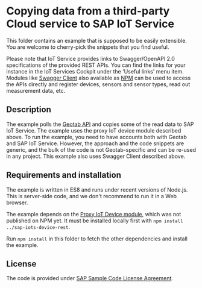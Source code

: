 # Copying data from a third-party Cloud service to SAP IoT Service

This folder contains an example that is supposed to be easily extensible. You are welcome to cherry-pick
the snippets that you find useful.

Please note that IoT Service provides links to Swagger/OpenAPI 2.0 specifications of the provided REST APIs.
You can find the links for your instance in the IoT Services Cockpit under the 'Useful links' menu item.
Modules like [Swagger Client](https://github.com/swagger-api/swagger-js) also available as
[NPM](https://www.npmjs.com/package/swagger-client) can be used to access the APIs directly and register devices,
sensors and sensor types, read out measurement data, etc.

## Description

The example polls the [Geotab API](https://my.geotab.com/) and copies some of the read data to
SAP IoT Service. The example uses the proxy IoT device module described above. To run the example, you need to
have accounts both with Geotab and SAP IoT Service. However, the approach and the code snippets are generic,
and the bulk of the code is not Geotab-specific and can be re-used in any project. This example also uses
Swagger Client described above.

## Requirements and installation

The example is written in ES8 and runs under recent versions of Node.js. This is server-side code, and we don't
recommend to run it in a Web browser.

The example depends on the [Proxy IoT Device module](./sap-iots-device-rest), which was not published on NPM yet.
It must be installed locally first with `npm install ../sap-iots-device-rest`.

Run `npm install` in this folder to fetch the other dependencies and install the example.

## License

The code is provided under [SAP Sample Code License Agreement](./LICENSE).